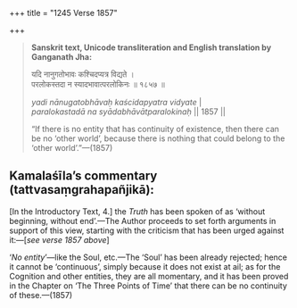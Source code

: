 +++
title = "1245 Verse 1857"

+++
> **Sanskrit text, Unicode transliteration and English translation by Ganganath Jha:** 
>
> यदि नानुगतोभावः कश्चिदप्यत्र विद्यते ।  
> परलोकस्तदा न स्यादभावात्परलोकिनः ॥ १८५७ ॥ 
>
> *yadi nānugatobhāvaḥ kaścidapyatra vidyate* \|  
> *paralokastadā na syādabhāvātparalokinaḥ* \|\| 1857 \|\| 
>
> “If there is no entity that has continuity of existence, then there can be no ‘other world’, because there is nothing that could belong to the ‘other world’.”—(1857)



## Kamalaśīla’s commentary (tattvasaṃgrahapañjikā):

[In the Introductory Text, 4.] the *Truth* has been spoken of as ‘without beginning, without end’.—The Author proceeds to set forth arguments in support of this view, starting with the criticism that has been urged against it:—[*see verse 1857 above*]

‘*No* *entity*’—like the Soul, etc.—The ‘Soul’ has been already rejected; hence it cannot be ‘continuous’, simply because it does not exist at ail; as for the Cognition and other entities, they are all momentary, and it has been proved in the Chapter on ‘The Three Points of Time’ that there can be no continuity of these.—(1857)


